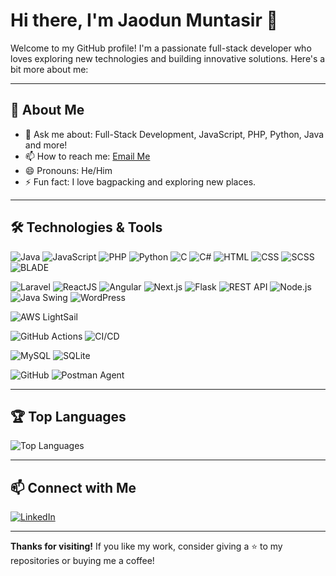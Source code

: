 # Hi there, I'm Jaodun Muntasir 👋

Welcome to my GitHub profile! I'm a passionate full-stack developer who loves exploring new technologies and building innovative solutions. Here's a bit more about me:

---

## 🚀 About Me

- 💬 Ask me about: Full-Stack Development, JavaScript, PHP, Python, Java and more!
- 📫 How to reach me: [Email Me](mailto:mjmm340@gmail.com)
- 😄 Pronouns: He/Him
- ⚡ Fun fact: I love bagpacking and exploring new places.

---

## 🛠️ Technologies & Tools

![Java](https://img.shields.io/badge/-Java-007396?style=for-the-badge&logo=java&logoColor=white)
![JavaScript](https://img.shields.io/badge/-JavaScript-F7DF1E?style=for-the-badge&logo=javascript&logoColor=black)
![PHP](https://img.shields.io/badge/-PHP-777BB4?style=for-the-badge&logo=php&logoColor=white)
![Python](https://img.shields.io/badge/-Python-3776AB?style=for-the-badge&logo=python&logoColor=white)
![C](https://img.shields.io/badge/-C-A8B9CC?style=for-the-badge&logo=c&logoColor=white)
![C#](https://img.shields.io/badge/-C%23-239120?style=for-the-badge&logo=c-sharp&logoColor=white)
![HTML](https://img.shields.io/badge/-HTML-E34F26?style=for-the-badge&logo=html5&logoColor=white)
![CSS](https://img.shields.io/badge/-CSS-1572B6?style=for-the-badge&logo=css3&logoColor=white)
![SCSS](https://img.shields.io/badge/-SCSS-CC6699?style=for-the-badge&logo=sass&logoColor=white)
![BLADE](https://img.shields.io/badge/-blade-E34F26?style=for-the-badge&logo=blade&logoColor=white)

![Laravel](https://img.shields.io/badge/-Laravel-FF2D20?style=for-the-badge&logo=laravel&logoColor=white)
![ReactJS](https://img.shields.io/badge/-ReactJS-61DAFB?style=for-the-badge&logo=react&logoColor=black)
![Angular](https://img.shields.io/badge/-Angular-DD0031?style=for-the-badge&logo=angular&logoColor=white)
![Next.js](https://img.shields.io/badge/-Next.js-000000?style=for-the-badge&logo=next-dot-js&logoColor=white)
![Flask](https://img.shields.io/badge/-Flask-000000?style=for-the-badge&logo=flask&logoColor=white)
![REST API](https://img.shields.io/badge/-REST_API-008080?style=for-the-badge&logo=api&logoColor=white)
![Node.js](https://img.shields.io/badge/-Node.js-339933?style=for-the-badge&logo=node-dot-js&logoColor=white)
![Java Swing](https://img.shields.io/badge/-Java_Swing-007396?style=for-the-badge&logo=java&logoColor=white)
![WordPress](https://img.shields.io/badge/-WordPress-21759B?style=for-the-badge&logo=wordpress&logoColor=white)

![AWS LightSail](https://img.shields.io/badge/-AWS_LightSail-232F3E?style=for-the-badge&logo=amazon-aws&logoColor=white)

![GitHub Actions](https://img.shields.io/badge/-GitHub_Actions-2088FF?style=for-the-badge&logo=github-actions&logoColor=white)
![CI/CD](https://img.shields.io/badge/-CI/CD-000000?style=for-the-badge&logo=github-actions&logoColor=white)

![MySQL](https://img.shields.io/badge/-MySQL-4479A1?style=for-the-badge&logo=mysql&logoColor=white)
![SQLite](https://img.shields.io/badge/-SQLite-003B57?style=for-the-badge&logo=sqlite&logoColor=white)

![GitHub](https://img.shields.io/badge/-GitHub-181717?style=for-the-badge&logo=github&logoColor=white)
![Postman Agent](https://img.shields.io/badge/-Postman-F7DF1E?style=for-the-badge&logo=postman&logoColor=white)

---

## 🏆 Top Languages

![Top Languages](https://github-readme-stats.vercel.app/api/top-langs/?username=jaodunmuntasir&layout=compact&theme=radical)

---

## 📫 Connect with Me

[![LinkedIn](https://img.shields.io/badge/-LinkedIn-0077B5?style=for-the-badge&logo=linkedin&logoColor=white)](https://www.linkedin.com/in/jaodun-muntasir/)

---

**Thanks for visiting!** If you like my work, consider giving a ⭐️ to my repositories or buying me a coffee!

